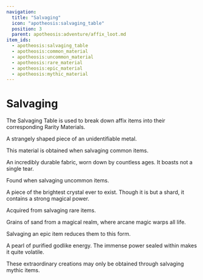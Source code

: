 ```yaml
---
navigation:
  title: "Salvaging"
  icon: "apotheosis:salvaging_table"
  position: 3
  parent: apotheosis:adventure/affix_loot.md
item_ids:
  - apotheosis:salvaging_table
  - apotheosis:common_material
  - apotheosis:uncommon_material
  - apotheosis:rare_material
  - apotheosis:epic_material
  - apotheosis:mythic_material
---
```


# Salvaging

The <Color id="blue">Salvaging Table</Color> is used to break down affix items into their corresponding <Color id="blue">Rarity Materials</Color>.

<Recipe id="apotheosis:salvaging_table" />

<ItemImage id="apotheosis:common_material" />

A strangely shaped piece of an unidentifiable metal.

This material is obtained when salvaging common items.

<ItemImage id="apotheosis:uncommon_material" />

An incredibly durable fabric, worn down by countless ages. It boasts not a single tear.

Found when salvaging uncommon items.

<ItemImage id="apotheosis:rare_material" />

A piece of the brightest crystal ever to exist. Though it is but a shard, it contains a strong magical power.

Acquired from salvaging rare items.

<ItemImage id="apotheosis:epic_material" />

Grains of sand from a magical realm, where arcane magic warps all life.

Salvaging an epic item reduces them to this form.

<ItemImage id="apotheosis:mythic_material" />

A pearl of purified godlike energy. The immense power sealed within makes it quite volatile.

These extraordinary creations may only be obtained through salvaging mythic items.

